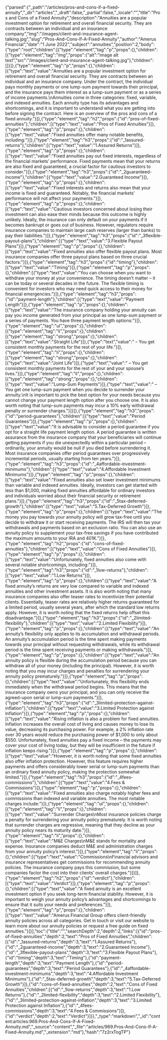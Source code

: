{"parsed":{"_path":"/articles/pros-and-cons-if-a-fixed-annuity","_dir":"articles","_draft":false,"_partial":false,"_locale":"","title":"Pros and Cons of a Fixed Annuity","description":"Annuities are a popular investment option for retirement and overall financial security. They are contracts between an individual and an insurance company","img":"/images/client-and-insurance-agent-talking.jpg","slug":"Pros-And-Cons-If-A-Fixed-Annuity","author":"Amerus Financial","date":"1 June 2022","subject":"annuities","position":2,"body":{"type":"root","children":[{"type":"element","tag":"p","props":{},"children":[{"type":"element","tag":"img","props":{"alt":"image alt text","src":"/images/client-and-insurance-agent-talking.jpg"},"children":[]}]},{"type":"element","tag":"p","props":{},"children":[{"type":"text","value":"Annuities are a popular investment option for retirement and overall financial security. They are contracts between an individual and an insurance company. Under the contract, the individual pays monthly payments or one lump-sum payment towards their principal, and the insurance pays them interest as a lump-sum payment or as a series of income payments.\nAnnuities come in three categories: fixed, variable, and indexed annuities. Each annuity type has its advantages and shortcomings, and it is important to understand what you are getting into before signing the contract. Here is an overview of the pros and cons of a fixed annuity."}]},{"type":"element","tag":"h2","props":{"id":"pros-of-fixed-annuities"},"children":[{"type":"text","value":"Pros of Fixed Annuities"}]},{"type":"element","tag":"p","props":{},"children":[{"type":"text","value":"Fixed annuities offer many notable benefits, including:"}]},{"type":"element","tag":"h3","props":{"id":"_1assured-returns"},"children":[{"type":"text","value":"1.Assured Returns"}]},{"type":"element","tag":"p","props":{},"children":[{"type":"text","value":"Fixed annuities pay out fixed interests, regardless of the financial markets’ performance. Fixed payments mean that your returns are also fixed and guaranteed, a crucial factor for cautious investors to consider."}]},{"type":"element","tag":"h3","props":{"id":"_2guaranteed-income"},"children":[{"type":"text","value":"2.Guaranteed Income"}]},{"type":"element","tag":"p","props":{},"children":[{"type":"text","value":"Fixed interests and returns also mean that your income is fixed and guaranteed. Notably, the financial markets’ performance will not affect your payments."}]},{"type":"element","tag":"p","props":{},"children":[{"type":"text","value":"Cautious investors concerned about losing their investment can also ease their minds because this outcome is highly unlikely. Ideally, the insurance can only default on your payments if it becomes bankrupt or goes out of business. However, regulators require insurance companies to maintain large cash reserves (larger than banks) to pay their liabilities."}]},{"type":"element","tag":"h3","props":{"id":"_3flexible-payout-plans"},"children":[{"type":"text","value":"3.Flexible Payout Plans"}]},{"type":"element","tag":"p","props":{},"children":[{"type":"text","value":"Fixed annuities also offer flexible payout plans. Most insurance companies offer three payout plans based on three crucial factors:"}]},{"type":"element","tag":"h3","props":{"id":"timing"},"children":[{"type":"text","value":"Timing"}]},{"type":"element","tag":"p","props":{},"children":[{"type":"text","value":"You can choose when you want to withdraw your money at your convenience. The timing doesn’t matter – it can be today or several decades in the future. The flexible timing is convenient for investors who may need quick access to their money for financial emergencies."}]},{"type":"element","tag":"h3","props":{"id":"payment-length"},"children":[{"type":"text","value":"Payment Length"}]},{"type":"element","tag":"p","props":{},"children":[{"type":"text","value":"The insurance company holding your annuity can pay you income generated from your principal as one lump-sum payment or a series of payments. You have three payment length options:"}]},{"type":"element","tag":"ul","props":{},"children":[{"type":"element","tag":"li","props":{},"children":[{"type":"element","tag":"strong","props":{},"children":[{"type":"text","value":"Straight Life"}]},{"type":"text","value":" – You get consistent monthly payments for the rest of your life."}]},{"type":"element","tag":"li","props":{},"children":[{"type":"element","tag":"strong","props":{},"children":[{"type":"text","value":"Joint Life"}]},{"type":"text","value":" – You get consistent monthly payments for the rest of your and your spouse’s lives."}]},{"type":"element","tag":"li","props":{},"children":[{"type":"element","tag":"strong","props":{},"children":[{"type":"text","value":"Lump-Sum Payments"}]},{"type":"text","value":" – You get one lump-sum payment when you decide to surrender your annuity.\nIt is important to pick the best option for your needs because you cannot change your payment length option after you choose one. It is also worth noting that lump-sum payments may incur a 10% early withdrawal penalty or surrender charges."}]}]},{"type":"element","tag":"h3","props":{"id":"period-guarantees"},"children":[{"type":"text","value":"Period Guarantees"}]},{"type":"element","tag":"p","props":{},"children":[{"type":"text","value":"It is advisable to consider a period guarantee if you opt for a straight life payment length option. A period guarantee is written assurance from the insurance company that your beneficiaries will continue getting payments if you die unexpectedly within a particular period – ordinarily, your annuity would be null if you died before surrendering it. Most insurance companies offer period guarantees over progressively incremental periods, usually starting from ten years."}]},{"type":"element","tag":"h3","props":{"id":"_4affordable-investment-minimums"},"children":[{"type":"text","value":"4.Affordable Investment Minimums"}]},{"type":"element","tag":"p","props":{},"children":[{"type":"text","value":"Fixed annuities also set lower investment minimums than variable and indexed annuities. Ideally, investors can get started with less than $1,000, making fixed annuities affordable for ordinary investors and individuals worried about their financial security or retirement plans."}]},{"type":"element","tag":"h3","props":{"id":"_5tax-deferred-growth"},"children":[{"type":"text","value":"5.Tax-Deferred Growth"}]},{"type":"element","tag":"p","props":{},"children":[{"type":"text","value":"The money you pay towards your annuity policy will grow tax-free until you decide to withdraw it or start receiving payments. The IRS will then tax your withdrawals and payments based on an exclusion ratio. You can also use an annuity policy to supplement your tax-free savings if you have contributed the maximum amounts to your IRA and 401K."}]},{"type":"element","tag":"h2","props":{"id":"cons-of-fixed-annuities"},"children":[{"type":"text","value":"Cons of Fixed Annuities"}]},{"type":"element","tag":"p","props":{},"children":[{"type":"text","value":"Unfortunately, fixed annuities also come with several notable shortcomings, including:"}]},{"type":"element","tag":"h3","props":{"id":"_1low-returns"},"children":[{"type":"text","value":"1.Low Returns"}]},{"type":"element","tag":"p","props":{},"children":[{"type":"text","value":"A fixed annuity’s returns are very low compared to variable and indexed annuities and other investment assets. It is also worth noting that many insurance companies also offer teaser rates to incentivize their potential clients. Essentially, teaser rates are relatively higher returns guaranteed for a limited period, usually several years, after which the standard low returns apply. However, it is worth noting that the fixed returns help offset this disadvantage."}]},{"type":"element","tag":"h3","props":{"id":"_2limited-flexibility"},"children":[{"type":"text","value":"2.Limited Flexibility"}]},{"type":"element","tag":"p","props":{},"children":[{"type":"text","value":"An annuity’s flexibility only applies to its accumulation and withdrawal periods. An annuity’s accumulation period is the time spent making payments towards your principal without requesting withdrawals, while its withdrawal period is the time spent receiving payments or making withdrawals."}]},{"type":"element","tag":"p","props":{},"children":[{"type":"text","value":"An annuity policy is flexible during the accumulation period because you can withdraw all of your money (including the principal). However, it is worth noting that you may incur charges and penalties for surrendering your annuity policy prematurely."}]},{"type":"element","tag":"p","props":{},"children":[{"type":"text","value":"Unfortunately, this flexibility ends immediately when the withdrawal period begins. This means that the insurance company owns your principal, and you can only receive the agreed-upon serial or lump-sum payments."}]},{"type":"element","tag":"h3","props":{"id":"_3limited-protection-against-inflation"},"children":[{"type":"text","value":"3.Limited Protection against Inflation"}]},{"type":"element","tag":"p","props":{},"children":[{"type":"text","value":"Rising inflation is also a problem for fixed annuities. Inflation increases the overall cost of living and causes money to lose its value, decreasing its purchasing power. For example, a 2% inflation rate over 30 years would reduce the purchasing power of $1,000 to only about $550. Unfortunately, fixed annuities pay a fixed income – the payments may cover your cost of living today, but they will be insufficient in the future if inflation keeps rising."}]},{"type":"element","tag":"p","props":{},"children":[{"type":"text","value":"However, it is worth noting that some fixed annuities also offer inflation protection. However, this feature requires higher payments and offers considerably lower serial or lump-sum payments than an ordinary fixed annuity policy, making the protection somewhat limited."}]},{"type":"element","tag":"h3","props":{"id":"_4fees-commissions"},"children":[{"type":"text","value":"4.Fees & Commissions"}]},{"type":"element","tag":"p","props":{},"children":[{"type":"text","value":"Fixed annuities also charge notably higher fees and commissions than indexed and variable annuities. The most notable charges include:"}]},{"type":"element","tag":"ul","props":{},"children":[{"type":"element","tag":"li","props":{},"children":[{"type":"text","value":"Surrender Charges\nMost insurance policies charge a penalty for surrendering your annuity policy prematurely. It is worth noting that surrender charges are regressive, meaning that they decline as your annuity policy nears its maturity date."}]},{"type":"element","tag":"li","props":{},"children":[{"type":"text","value":"M&E Charges\nM&E stands for mortality and expense. Insurance companies deduct M&E and administration charges from your annuity policy’s interest."}]},{"type":"element","tag":"li","props":{},"children":[{"type":"text","value":"Commissions\nFinancial advisors and insurance representatives get commissions for recommending annuity policies. The insurance company pays this commission, but some companies factor the cost into their clients’ overall charges."}]}]},{"type":"element","tag":"h2","props":{"id":"verdict"},"children":[{"type":"text","value":"Verdict"}]},{"type":"element","tag":"p","props":{},"children":[{"type":"text","value":"A fixed annuity is an excellent investment option if you seek long-term financial stability. However, it is important to weigh your annuity policy’s advantages and shortcomings to ensure that it suits your needs and preferences."}]},{"type":"element","tag":"p","props":{},"children":[{"type":"text","value":"Amerus Financial Group offers client-friendly annuity policies across all categories. Get in touch or visit our website to learn more about our annuity policies or request a free guide on fixed annuities."}]}],"toc":{"title":"","searchDepth":2,"depth":2,"links":[{"id":"pros-of-fixed-annuities","depth":2,"text":"Pros of Fixed Annuities","children":[{"id":"_1assured-returns","depth":3,"text":"1.Assured Returns"},{"id":"_2guaranteed-income","depth":3,"text":"2.Guaranteed Income"},{"id":"_3flexible-payout-plans","depth":3,"text":"3.Flexible Payout Plans"},{"id":"timing","depth":3,"text":"Timing"},{"id":"payment-length","depth":3,"text":"Payment Length"},{"id":"period-guarantees","depth":3,"text":"Period Guarantees"},{"id":"_4affordable-investment-minimums","depth":3,"text":"4.Affordable Investment Minimums"},{"id":"_5tax-deferred-growth","depth":3,"text":"5.Tax-Deferred Growth"}]},{"id":"cons-of-fixed-annuities","depth":2,"text":"Cons of Fixed Annuities","children":[{"id":"_1low-returns","depth":3,"text":"1.Low Returns"},{"id":"_2limited-flexibility","depth":3,"text":"2.Limited Flexibility"},{"id":"_3limited-protection-against-inflation","depth":3,"text":"3.Limited Protection against Inflation"},{"id":"_4fees-commissions","depth":3,"text":"4.Fees & Commissions"}]},{"id":"verdict","depth":2,"text":"Verdict"}]}},"_type":"markdown","_id":"content:articles:969.Pros-And-Cons-If-A-Fixed-Annuity.md","_source":"content","_file":"articles/969.Pros-And-Cons-If-A-Fixed-Annuity.md","_extension":"md"},"hash":"7z2rxTogTP"}